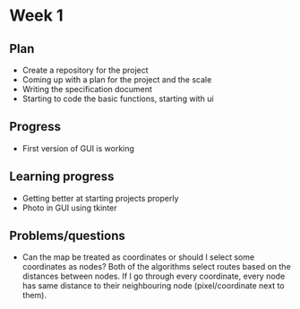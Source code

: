 # Week 1

## Plan
- Create a repository for the project
- Coming up with a plan for the project and the scale
- Writing the specification document
- Starting to code the basic functions, starting with ui

## Progress
- First version of GUI is working

## Learning progress
- Getting better at starting projects properly
- Photo in GUI using tkinter

## Problems/questions
- Can the map be treated as coordinates or should I select some coordinates as nodes? Both of the algorithms select routes based on the distances between nodes. If I go through every coordinate, every node has same distance to their neighbouring node (pixel/coordinate next to them).
